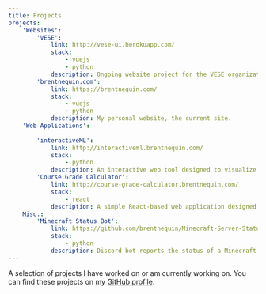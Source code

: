```yaml
---
title: Projects
projects:
    'Websites':
        'VESE':
            link: http://vese-ui.herokuapp.com/
            stack:
                - vuejs
                - python
            description: Ongoing website project for the VESE organization at UIC. Uses a NuxtJS frontend and a Django backend.
        'brentnequin.com':
            link: https://brentnequin.com/
            stack:
                - vuejs
                - python
            description: My personal website, the current site.
    'Web Applications':
         
        'interactiveML':
            link: http://interactiveml.brentnequin.com/
            stack:
                - python
            description: An interactive web tool designed to visualize various machine learning algorithms. Built with Flask.
        'Course Grade Calculator':
            link: http://course-grade-calculator.brentnequin.com/
            stack:
                - react
            description: A simple React-based web application designed for college students to calculate the current or foreseeable grade in an enrolled course.
    Misc.:
        'Minecraft Status Bot':
            link: https://github.com/brentnequin/Minecraft-Server-Status-Bot
            stack:
                - python
            description: Discord bot reports the status of a Minecraft server (online, number of players, mods, etc.). Deployed using Heroku.
---
```


A selection of projects I have worked on or am currently working on. You can find these projects on my [GitHub profile](https://github.com/brentnequin).
